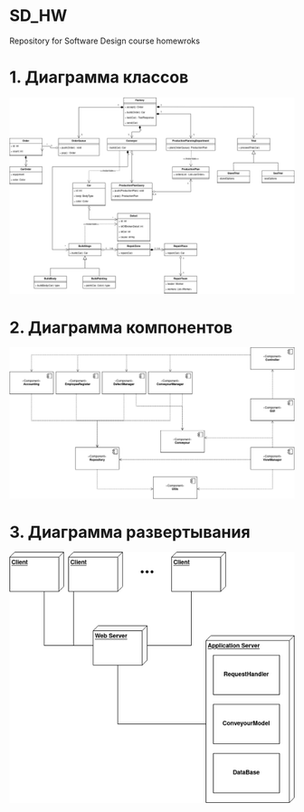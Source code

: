 # SD_HW
Repository for Software Design course homewroks

# 1. Диаграмма классов

![](hw4-Page-1.drawio.png)

# 2. Диаграмма компонентов

![](hw4-Page-2.drawio.png)

# 3. Диаграмма развертывания

![](hw4-Page-3.drawio.png)
